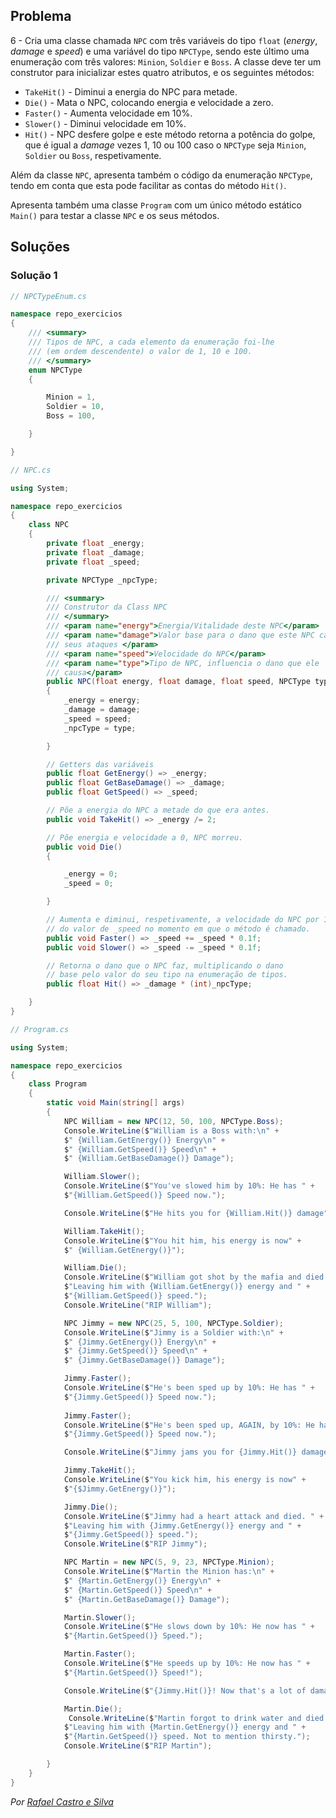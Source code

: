 ## Problema

6 - Cria uma classe chamada `NPC` com três variáveis do tipo `float` (_energy_,
_damage_ e _speed_) e uma variável do tipo `NPCType`, sendo este último uma
enumeração com três valores: `Minion`, `Soldier` e `Boss`. A classe deve ter
um construtor para inicializar estes quatro atributos, e os seguintes métodos:

* `TakeHit()` - Diminui a energia do NPC para metade.
* `Die()` - Mata o NPC, colocando energia e velocidade a zero.
* `Faster()` - Aumenta velocidade em 10%.
* `Slower()` - Diminui velocidade em 10%.
* `Hit()` - NPC desfere golpe e este método retorna a potência do golpe, que é
igual a _damage_ vezes 1, 10 ou 100 caso o `NPCType` seja `Minion`, `Soldier`
ou `Boss`, respetivamente.

Além da classe `NPC`, apresenta também o código da enumeração `NPCType`, tendo
em conta que esta pode facilitar as contas do método `Hit()`.

Apresenta também uma classe `Program` com um único método estático `Main()`
para testar a classe `NPC` e os seus métodos.

## Soluções

### Solução 1

```cs
// NPCTypeEnum.cs

namespace repo_exercicios
{
    /// <summary>
    /// Tipos de NPC, a cada elemento da enumeração foi-lhe
    /// (em ordem descendente) o valor de 1, 10 e 100.
    /// </summary>
    enum NPCType
    {

        Minion = 1,
        Soldier = 10,
        Boss = 100,

    }

}
```

```cs
// NPC.cs

using System;

namespace repo_exercicios
{
    class NPC
    {
        private float _energy;
        private float _damage;
        private float _speed;

        private NPCType _npcType;

        /// <summary>
        /// Construtor da Class NPC
        /// </summary>
        /// <param name="energy">Energia/Vitalidade deste NPC</param>
        /// <param name="damage">Valor base para o dano que este NPC causa nos 
        /// seus ataques </param>
        /// <param name="speed">Velocidade do NPC</param>
        /// <param name="type">Tipo de NPC, influencia o dano que ele 
        /// causa</param>
        public NPC(float energy, float damage, float speed, NPCType type)
        {
            _energy = energy;
            _damage = damage;
            _speed = speed;
            _npcType = type;

        }

        // Getters das variáveis
        public float GetEnergy() => _energy;
        public float GetBaseDamage() => _damage;
        public float GetSpeed() => _speed;

        // Põe a energia do NPC a metade do que era antes.
        public void TakeHit() => _energy /= 2;

        // Põe energia e velocidade a 0, NPC morreu.
        public void Die()
        {

            _energy = 0;
            _speed = 0;

        }

        // Aumenta e diminui, respetivamente, a velocidade do NPC por 10%
        // do valor de _speed no momento em que o método é chamado.
        public void Faster() => _speed += _speed * 0.1f;
        public void Slower() => _speed -= _speed * 0.1f;

        // Retorna o dano que o NPC faz, multiplicando o dano
        // base pelo valor do seu tipo na enumeração de tipos.
        public float Hit() => _damage * (int)_npcType;

    }
}
```

```cs
// Program.cs

using System;

namespace repo_exercicios
{
    class Program
    {
        static void Main(string[] args)
        {
            NPC William = new NPC(12, 50, 100, NPCType.Boss);
            Console.WriteLine($"William is a Boss with:\n" +
            $" {William.GetEnergy()} Energy\n" +
            $" {William.GetSpeed()} Speed\n" + 
            $" {William.GetBaseDamage()} Damage");

            William.Slower();
            Console.WriteLine($"You've slowed him by 10%: He has " +
            $"{William.GetSpeed()} Speed now.");

            Console.WriteLine($"He hits you for {William.Hit()} damage");

            William.TakeHit();
            Console.WriteLine($"You hit him, his energy is now" +
            $" {William.GetEnergy()}");

            William.Die();
            Console.WriteLine($"William got shot by the mafia and died. " +
            $"Leaving him with {William.GetEnergy()} energy and " +
            $"{William.GetSpeed()} speed.");
            Console.WriteLine("RIP William");

            NPC Jimmy = new NPC(25, 5, 100, NPCType.Soldier);
            Console.WriteLine($"Jimmy is a Soldier with:\n" +
            $" {Jimmy.GetEnergy()} Energy\n" +
            $" {Jimmy.GetSpeed()} Speed\n" +
            $" {Jimmy.GetBaseDamage()} Damage");

            Jimmy.Faster();
            Console.WriteLine($"He's been sped up by 10%: He has " +
            $"{Jimmy.GetSpeed()} Speed now.");
            
            Jimmy.Faster();
            Console.WriteLine($"He's been sped up, AGAIN, by 10%: He has " +
            $"{Jimmy.GetSpeed()} Speed now.");

            Console.WriteLine($"Jimmy jams you for {Jimmy.Hit()} damage!");

            Jimmy.TakeHit();
            Console.WriteLine($"You kick him, his energy is now" +
            $"{$Jimmy.GetEnergy()}");

            Jimmy.Die();
            Console.WriteLine($"Jimmy had a heart attack and died. " +
            $"Leaving him with {Jimmy.GetEnergy()} energy and " +
            $"{Jimmy.GetSpeed()} speed.");
            Console.WriteLine($"RIP Jimmy");

            NPC Martin = new NPC(5, 9, 23, NPCType.Minion);
            Console.WriteLine($"Martin the Minion has:\n" +
            $" {Martin.GetEnergy()} Energy\n" +
            $" {Martin.GetSpeed()} Speed\n" +
            $" {Martin.GetBaseDamage()} Damage");

            Martin.Slower();
            Console.WriteLine($"He slows down by 10%: He now has " +
            $"{Martin.GetSpeed()} Speed.");

            Martin.Faster();
            Console.WriteLine($"He speeds up by 10%: He now has " +
            $"{Martin.GetSpeed()} Speed!");

            Console.WriteLine($"{Jimmy.Hit()}! Now that's a lot of damage! ");

            Martin.Die();
             Console.WriteLine($"Martin forgot to drink water and died. " +
            $"Leaving him with {Martin.GetEnergy()} energy and " +
            $"{Martin.GetSpeed()} speed. Not to mention thirsty.");
            Console.WriteLine($"RIP Martin");

        }
    }
}
```

*Por [Rafael Castro e Silva](https://github.com/RafaelCS-Aula)*